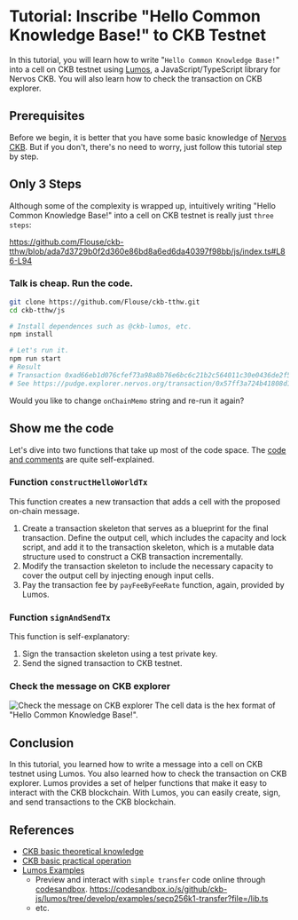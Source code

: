 # Tutorial: Inscribe "Hello Common Knowledge Base!" to CKB Testnet

In this tutorial, you will learn how to write "`Hello Common Knowledge Base!`" into a cell on CKB testnet using [Lumos](https://github.com/ckb-js/lumos), a JavaScript/TypeScript library for Nervos CKB. You will also learn how to check the transaction on CKB explorer.

## Prerequisites
Before we begin, it is better that you have some basic knowledge of [Nervos CKB](https://ckbacademy.vercel.app/courses/basic-theory).
But if you don't, there's no need to worry, just follow this tutorial step by step.


## Only 3 Steps

Although some of the complexity is wrapped up, intuitively writing "Hello Common Knowledge Base!" into a cell on CKB testnet is really just `three steps`:

https://github.com/Flouse/ckb-tthw/blob/ada7d3729b0f2d360e86bd8a6ed6da40397f98bb/js/index.ts#L86-L94

### Talk is cheap. Run the code.

```bash
git clone https://github.com/Flouse/ckb-tthw.git
cd ckb-tthw/js

# Install dependences such as @ckb-lumos, etc.
npm install

# Let's run it.
npm run start
# Result
# Transaction 0xad66eb1d076cfef73a98a8b76e6bc6c21b2c564011c30e0436de2f5f89579c84 sent.
# See https://pudge.explorer.nervos.org/transaction/0x57ff3a724b41808d1bae9a7d611956145542cd70cd2e1c6c43dab34ab28b9ea7
```
<!-- TODO: add result image -->
Would you like to change `onChainMemo` string and re-run it again?

## Show me the code
Let's dive into two functions that take up most of the code space. The [code and comments](./index.ts) are quite self-explained.

### Function `constructHelloWorldTx`
This function creates a new transaction that adds a cell with the proposed on-chain message.

1. Create a transaction skeleton that serves as a blueprint for the final transaction.
Define the output cell, which includes the capacity and lock script, and add it to the transaction skeleton, which is a mutable data structure used to construct a CKB transaction incrementally.
2. Modify the transaction skeleton to include the necessary capacity to cover the output cell by injecting enough input cells.
3. Pay the transaction fee by `payFeeByFeeRate` function, again, provided by Lumos.

### Function `signAndSendTx`
This function is self-explanatory:
1. Sign the transaction skeleton using a test private key.
2. Send the signed transaction to CKB testnet.

### Check the message on CKB explorer
![Check the message on CKB explorer](https://user-images.githubusercontent.com/1297478/236415697-c3a49e0d-eb8f-473e-a0c1-a587c20e5a42.png)
The cell data is the hex format of "Hello Common Knowledge Base!".


## Conclusion
In this tutorial, you learned how to write a message into a cell on CKB testnet using Lumos. You also learned how to check the transaction on CKB explorer. Lumos provides a set of helper functions that make it easy to interact with the CKB blockchain. With Lumos, you can easily create, sign, and send transactions to the CKB blockchain.

## References
- [CKB basic theoretical knowledge](https://ckbacademy.vercel.app/courses/basic-theory)
- [CKB basic practical operation](https://ckbacademy.vercel.app/courses/basic-operation)
- [Lumos Examples](https://github.com/ckb-js/lumos/blob/develop/examples)
  - Preview and interact with `simple transfer` code online through [codesandbox](https://codesandbox.io).
    https://codesandbox.io/s/github/ckb-js/lumos/tree/develop/examples/secp256k1-transfer?file=/lib.ts
  - etc.
